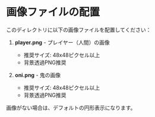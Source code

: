 # 画像ファイルの配置

このディレクトリに以下の画像ファイルを配置してください：

1. **player.png** - プレイヤー（人間）の画像
   - 推奨サイズ: 48x48ピクセル以上
   - 背景透過PNG推奨

2. **oni.png** - 鬼の画像
   - 推奨サイズ: 48x48ピクセル以上
   - 背景透過PNG推奨

画像がない場合は、デフォルトの円形表示になります。